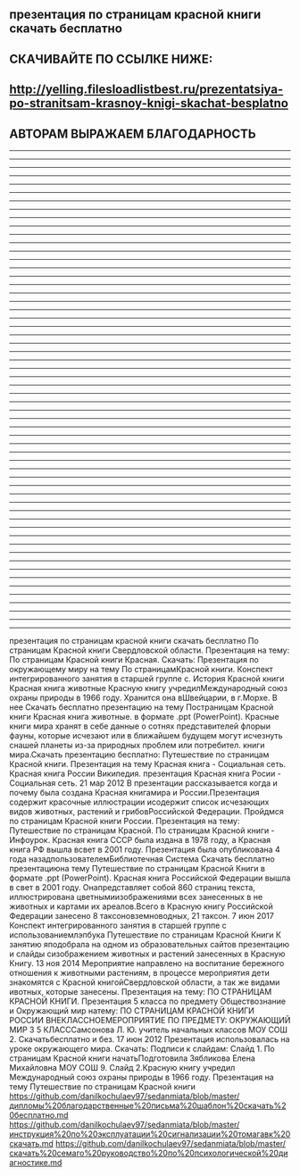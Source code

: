 презентация по страницам красной книги скачать бесплатно
--------------------------------------------------
СКАЧИВАЙТЕ ПО ССЫЛКЕ НИЖЕ:
--------------------------------------------------
http://yelling.filesloadlistbest.ru/prezentatsiya-po-stranitsam-krasnoy-knigi-skachat-besplatno
--------------------------------------------------
АВТОРАМ ВЫРАЖАЕМ БЛАГОДАРНОСТЬ
--------------------------------------------------
--------------------------------------------------
--------------------------------------------------
--------------------------------------------------
--------------------------------------------------
--------------------------------------------------
--------------------------------------------------
--------------------------------------------------
--------------------------------------------------
--------------------------------------------------
--------------------------------------------------
--------------------------------------------------
--------------------------------------------------
--------------------------------------------------
--------------------------------------------------
--------------------------------------------------
--------------------------------------------------
--------------------------------------------------
--------------------------------------------------
--------------------------------------------------
--------------------------------------------------
--------------------------------------------------
--------------------------------------------------
--------------------------------------------------
--------------------------------------------------
--------------------------------------------------
--------------------------------------------------
--------------------------------------------------
--------------------------------------------------
--------------------------------------------------
--------------------------------------------------
--------------------------------------------------
--------------------------------------------------
--------------------------------------------------
--------------------------------------------------
--------------------------------------------------
--------------------------------------------------
--------------------------------------------------
--------------------------------------------------
--------------------------------------------------
--------------------------------------------------
--------------------------------------------------
--------------------------------------------------
--------------------------------------------------
--------------------------------------------------
--------------------------------------------------
--------------------------------------------------
--------------------------------------------------
--------------------------------------------------
--------------------------------------------------
--------------------------------------------------
--------------------------------------------------
--------------------------------------------------
--------------------------------------------------
--------------------------------------------------
--------------------------------------------------
--------------------------------------------------
--------------------------------------------------
--------------------------------------------------
презентация по страницам красной книги скачать бесплатно По страницам Красной книги Свердловской области. Презентация на тему: По страницам Красной книги Красная. Cкачать: Презентация по окружающему миру на тему По страницамКрасной книги. Конспект интегрированного занятия в старшей группе с. История Красной книги Красная книга животные Красную книгу учредилМеждународный союз охраны природы в 1966 году. Хранится она вШвейцарии, в г.Морхе. В нее  Скачать бесплатно презентацию на тему Постраницам Красной книги Красная книга животные. в формате .ppt (PowerPoint). Красные книги мира хранят в себе данные о сотнях представителей флорыи фауны, которые исчезают или в ближайшем будущем могут исчезнуть снашей планеты из-за природных проблем или потребител.  книги мира.Скачать презентацию бесплатно: Путешествие по страницам Красной книги. Презентация на тему Красная книга - Социальная сеть. Красная книга России  Википедия. презентация Красная книга Росии - Социальная сеть. 21 мар 2012  В презентации рассказывается когда и почему была создана Красная книгамира и России.Презентация содержит красочные иллюстрации  исодержит список исчезающих видов животных, растений и грибовРоссийской Федерации. Пройдмся по страницам Красной книги России.
Презентация на тему: Путешествие по страницам Красной. По страницам Красной книги - Инфоурок. Красная книга СССР была издана в 1978 году, а Красная книга РФ вышла всвет в 2001 году.  Презентация была опубликована 4 года назадпользователемБиблиотечная Система  Скачать бесплатно презентациюна тему Путешествие по страницам Красной Книги в формате .ppt (PowerPoint). Красная книга Российской Федерации вышла в свет в 2001 году. Онапредставляет собой 860 страниц текста, иллюстрирована цветнымиизображениями всех занесенных в не животных и картами их ареалов.Всего в Красную книгу Российской Федерации занесено 8 таксоновземноводных, 21 таксон. 7 июн 2017  Конспект интегрированного занятия в старшей группе с использованиемлэпбука Путешествие по страницам Красной Книги  К занятию яподобрала на одном из образовательных сайтов презентацию и слайды сизображением животных и растений занесенных в Красную Книгу. 13 ноя 2014  Мероприятие направлено на воспитание бережного отношения к животными растениям, в процессе мероприятия дети знакомятся с Красной книгойСвердловской области, а так же видами ивотных, которые занесены. Презентация на тему: ПО СТРАНИЦАМ КРАСНОЙ КНИГИ. Презентация 5 класса по предмету Обществознание и Окружающий мир натему: ПО СТРАНИЦАМ КРАСНОЙ КНИГИ РОССИИ ВНЕКЛАССНОЕМЕРОПРИЯТИЕ ПО ПРЕДМЕТУ: ОКРУЖАЮЩИЙ МИР 3  5 КЛАСССамсонова Л. Ю. учитель начальных классов МОУ СОШ 2. Скачатьбесплатно и без. 17 июн 2012  Презентация использовалась на уроке окружающего мира.  Скачать: Подписи к слайдам: Слайд 1. По страницам Красной книги начатьПодготовила Зябликова Елена Михайловна МОУ СОШ 9. Слайд 2.Красную книгу учредил Международный союз охраны природы в 1966 году. Презентация на тему Путешествие по страницам Красной книги
https://github.com/danilkochulaev97/sedanmiata/blob/master/дипломы%20благодарственные%20письма%20шаблон%20скачать%20бесплатно.md
https://github.com/danilkochulaev97/sedanmiata/blob/master/инструкция%20по%20эксплуатации%20сигнализации%20томагавк%20скачать.md
https://github.com/danilkochulaev97/sedanmiata/blob/master/скачать%20семаго%20руководство%20по%20психологической%20диагностике.md